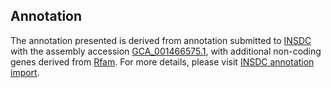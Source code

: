 

Annotation
----------

The annotation presented is derived from annotation submitted to
[INSDC](http://www.insdc.org) with the assembly accession
[GCA\_001466575.1](http://www.ebi.ac.uk/ena/data/view/GCA_001466575.1),
with additional non-coding genes derived from
[Rfam](http://rfam.xfam.org/). For more details, please visit [INSDC
annotation
import](http://ensemblgenomes.org/info/data/insdc_annotation).
